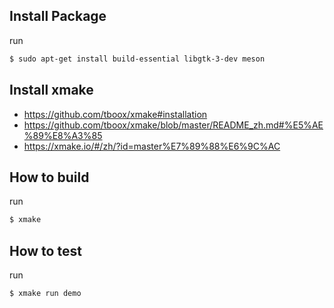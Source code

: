 

## Install Package

run

``` sh
$ sudo apt-get install build-essential libgtk-3-dev meson
```


## Install xmake

* https://github.com/tboox/xmake#installation
* https://github.com/tboox/xmake/blob/master/README_zh.md#%E5%AE%89%E8%A3%85
* https://xmake.io/#/zh/?id=master%E7%89%88%E6%9C%AC


## How to build

run

``` sh
$ xmake
```

## How to test

run

``` sh
$ xmake run demo
```
